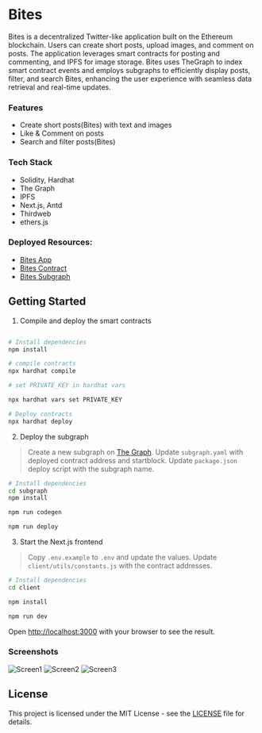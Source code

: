 # Bites

Bites is a decentralized Twitter-like application built on the Ethereum blockchain. Users can create short posts, upload images, and comment on posts. The application leverages smart contracts for posting and commenting, and IPFS for image storage. Bites uses TheGraph to index smart contract events and employs subgraphs to efficiently display posts, filter, and search Bites, enhancing the user experience with seamless data retrieval and real-time updates.

### Features

- Create short posts(Bites) with text and images
- Like & Comment on posts
- Search and filter posts(Bites)

### Tech Stack

- Solidity, Hardhat
- The Graph
- IPFS
- Next.js, Antd
- Thirdweb
- ethers.js

### Deployed Resources:

- [Bites App](https://bites-xi.vercel.app/)
- [Bites Contract](https://sepolia.etherscan.io/address/0xf37a972B8432260135eDaD65b499A1D29Beaf493)
- [Bites Subgraph](https://api.studio.thegraph.com/proxy/18583/bites/version/latest)

## Getting Started

1. Compile and deploy the smart contracts

```bash

# Install dependencies
npm install

# compile contracts
npx hardhat compile

# set PRIVATE_KEY in hardhat vars

npx hardhat vars set PRIVATE_KEY

# Deploy contracts
npx hardhat deploy
```

2. Deploy the subgraph

> Create a new subgraph on [The Graph](https://thegraph.com/studio). Update `subgraph.yaml` with deployed contract address and startblock. Update `package.json` deploy script with the subgraph name.

```bash
# Install dependencies
cd subgraph
npm install

npm run codegen

npm run deploy
```

3. Start the Next.js frontend

> Copy `.env.example` to `.env` and update the values. Update `client/utils/constants.js` with the contract addresses.

```bash
# Install dependencies
cd client

npm install

npm run dev
```

Open [http://localhost:3000](http://localhost:3000) with your browser to see the result.

### Screenshots

![Screen1](https://github.com/ethdev279/bites/assets/45661693/7b1abaf3-9500-46ea-9080-cab935dc301c)
![Screen2](https://github.com/ethdev279/bites/assets/45661693/cf75ab73-90fd-4a34-be84-fb65f0fc2b15)
![Screen3](https://github.com/ethdev279/bites/assets/45661693/11ca5e3b-ab26-4994-b63e-3d06c8c2401a)

## License

This project is licensed under the MIT License - see the [LICENSE](LICENSE) file for details.
